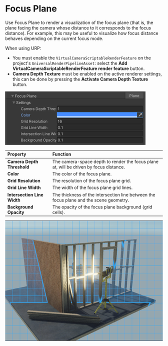 # Focus Plane

Use Focus Plane to render a visualization of the focus plane (that is, the plane facing the camera whose distance to it corresponds to the focus distance).
For example, this may be useful to visualize how focus distance behaves depending on the current focus mode.

When using URP: 
- You must enable the `VirtualCameraScriptableRenderFeature` on the project's `UniversalRenderPipelineAsset`: select the **Add VirtualCameraScriptableRenderFeature render feature** button.
- **Camera Depth Texture** must be enabled on the active renderer settings, this can be done by pressing the **Activate Camera Depth Texture** button.

![Focus Plane Controls](images/focus-plane-editor.png)

| **Property**       | **Function**                                                 |
| :-------------- | :----------------------------------------------------------- |
| __Camera Depth Threshold__ | The camera-space depth to render the focus plane at, will be driven by focus distance. |
| __Color__ | The color of the focus plane. |
| __Grid Resolution__ | The resolution of the focus plane grid. |
| __Grid Line Width__ | The width of the focus plane grid lines. |
| __Intersection Line Width__ | The thickness of the intersection line between the focus plane and the scene geometry. |
| __Background Opacity__ | The opacity of the focus plane background (grid cells). |

![Focus Plane Example](images/focus-plane-reference.png)